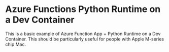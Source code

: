 # Azure Functions Python Runtime on a Dev Container

This is a basic example of Azure Function App + Python Runtime on a Dev Container.
This should be particularly useful for people with Apple M-series chip Mac.
